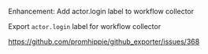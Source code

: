 Enhancement: Add actor.login label to workflow collector

Export `actor.login` label for workflow collector

https://github.com/promhippie/github_exporter/issues/368